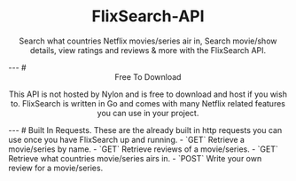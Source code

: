 # <div align="center"> FlixSearch-API </div>
<p align="center"> Search what countries Netflix movies/series air in, Search movie/show details, view ratings and reviews &amp; more with the FlixSearch API. </p>
---
# <div align="center"> Free To Download </div>
<p align="center"> This API is not hosted by Nylon and is free to download and host if you wish to. FlixSearch is written in Go and comes with many Netflix related features you can use in your project. </p>
---
# Built In Requests.
These are the already built in http requests you can use once you have FlixSearch up and running.
- `GET` Retrieve a movie/series by name.
- `GET` Retrieve reviews of a movie/series.
- `GET` Retrieve what countries movie/series airs in.
- `POST` Write your own review for a movie/series.


